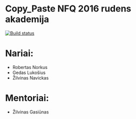 Copy_Paste NFQ 2016 rudens akademija
============

[![Build status](https://travis-ci.org/nfqakademija/copy_paste.svg?branch=master)](https://travis-ci.org/nfqakademija/copy_paste)

# Nariai:

- Robertas Norkus
- Gedas Lukošius
- Žilvinas Navickas

# Mentoriai:

- Žilvinas Gasiūnas

